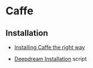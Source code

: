 Caffe
=====




Installation
------------

- [Installing Caffe the right way](http://installing-caffe-the-right-way.wikidot.com/)

- [Deepdream Installation](https://gist.github.com/robertsdionne/f58a5fc6e5d1d5d2f798) script

